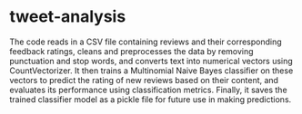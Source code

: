 # tweet-analysis

The code reads in a CSV file containing reviews and their corresponding feedback ratings, cleans and preprocesses the data by removing punctuation and stop words, and converts text into numerical vectors using CountVectorizer. It then trains a Multinomial Naive Bayes classifier on these vectors to predict the rating of new reviews based on their content, and evaluates its performance using classification metrics. Finally, it saves the trained classifier model as a pickle file for future use in making predictions.
